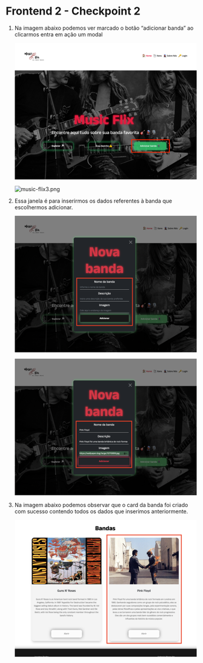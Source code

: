 # Frontend 2 - Checkpoint 2

1. Na imagem abaixo podemos ver marcado o botão “adicionar banda” ao clicarmos entra em ação um modal 
    
    ![music-flix2.png](img/music-flix2.png)
    
    ![music-flix3.png](img/music-flix3.png)
    
2. Essa janela é para inserirmos os dados referentes à banda que escolhermos adicionar.
    
    ![music-flix4.png](img/music-flix4.png)
    
    ![music-flix5.png](img/music-flix5.png)
    
3. Na imagem abaixo podemos observar que o card da banda foi criado com sucesso contendo todos os dados que inserimos anteriormente.

    ![music-flix6.png](img/music-flix6.png)